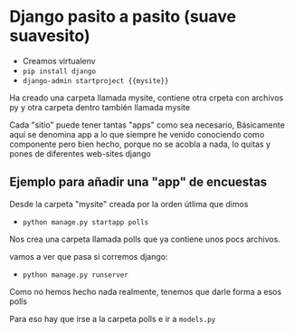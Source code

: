# Django pasito a pasito (suave suavesito)

- Creamos virtualenv
- `pip install django`
- `django-admin startproject {{mysite}}`

Ha creado una carpeta llamada mysite, contiene otra crpeta con archivos py y otra carpeta dentro también llamada mysite

Cada "sitio" puede tener tantas "apps" como sea necesario, 
Básicamente aquí se denomina app a lo que siempre he venido conociendo como componente
pero bien hecho, porque no se acobla a nada, lo quitas y pones de diferentes web-sites django

## Ejemplo para añadir una "app" de encuestas 

Desde la carpeta "mysite" creada por la orden útlima que dimos
- `python manage.py startapp polls`

Nos crea una carpeta llamada polls que ya contiene unos pocs archivos.

vamos a ver que pasa si corremos django:

- `python manage.py runserver`

Como no hemos hecho nada realmente, tenemos que darle forma a esos polls

Para eso hay que irse a la carpeta polls e ir a `models.py`